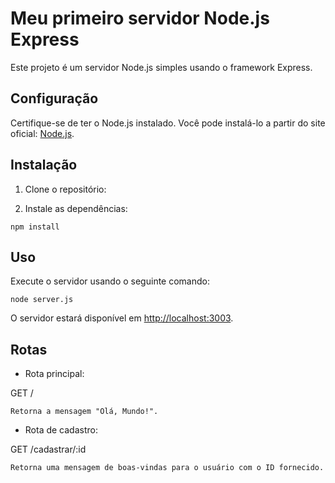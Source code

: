 # Meu primeiro servidor Node.js Express

Este projeto é um servidor Node.js simples usando o framework Express.

## Configuração

Certifique-se de ter o Node.js instalado. Você pode instalá-lo a partir do site oficial: [Node.js](https://nodejs.org/).

## Instalação

1. Clone o repositório:

1. Instale as dependências:

```
npm install
```

## Uso

Execute o servidor usando o seguinte comando:

```
node server.js
```

O servidor estará disponível em [http://localhost:3003](http://localhost:3003).

## Rotas

- Rota principal:

GET /

```
Retorna a mensagem "Olá, Mundo!".
```

- Rota de cadastro:

GET /cadastrar/:id

```
Retorna uma mensagem de boas-vindas para o usuário com o ID fornecido.
```

